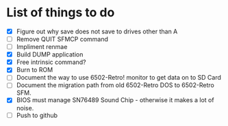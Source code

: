 <!-- vim: set ft=markdown -->
# List of things to do

+ [x] Figure out why save does not save to drives other than A
+ [ ] Remove QUIT SFMCP command
+ [ ] Impliment renmae
+ [x] Build DUMP application
+ [x] Free intrinsic command?
+ [x] Burn to ROM
+ [ ] Document the way to use 6502-Retro! monitor to get data on to SD Card
+ [ ] Document the migration path from old 6502-Retro DOS to 6502-Retro SFM.
+ [x] BIOS must manage SN76489 Sound Chip - otherwise it makes a lot of noise.
+ [ ] Push to github
